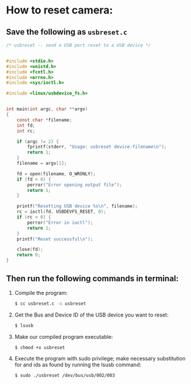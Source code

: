 # How to reset camera:

## Save the following as `usbreset.c`


``` c
/* usbreset -- send a USB port reset to a USB device */


#include <stdio.h>
#include <unistd.h>
#include <fcntl.h>
#include <errno.h>
#include <sys/ioctl.h>

#include <linux/usbdevice_fs.h>


int main(int argc, char **argv)
{
    const char *filename;
    int fd;
    int rc;

    if (argc != 2) {
        fprintf(stderr, "Usage: usbreset device-filename\n");
        return 1;
    }
    filename = argv[1];

    fd = open(filename, O_WRONLY);
    if (fd < 0) {
        perror("Error opening output file");
        return 1;
    }

    printf("Resetting USB device %s\n", filename);
    rc = ioctl(fd, USBDEVFS_RESET, 0);
    if (rc < 0) {
        perror("Error in ioctl");
        return 1;
    }
    printf("Reset successful\n");

    close(fd);
    return 0;
}

```

## Then run the following commands in terminal:

1. Compile the program:

	``` bash
	$ cc usbreset.c -o usbreset
	```

2. Get the Bus and Device ID of the USB device you want to reset:

	``` bash
	$ lsusb
	``` 

3. Make our compiled program executable:
	
	``` bash
	$ chmod +x usbreset
	```

4. Execute the program with sudo privilege; make necessary substitution for <Bus> and <Device> ids as found by running the lsusb command:

	``` bash
	$ sudo ./usbreset /dev/bus/usb/002/003
	```   

